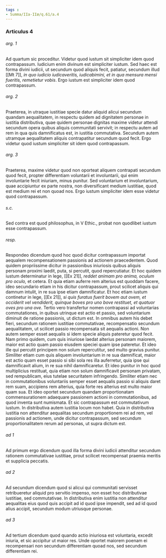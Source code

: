 ```yaml
---
tags : 
- Summa/IIa-IIæ/q.61/a.4
---
```


### Articulus 4

###### arg. 1
Ad quartum sic proceditur. Videtur quod iustum sit simpliciter idem quod contrapassum. Iudicium enim divinum est simpliciter iustum. Sed haec est forma divini iudicii, ut secundum quod aliquis fecit, patiatur, secundum illud [[Mt 7]], *in quo iudicio iudicaveritis, iudicabimini, et in qua mensura mensi fueritis, remetietur vobis*. Ergo iustum est simpliciter idem quod contrapassum.

###### arg. 2
Praeterea, in utraque iustitiae specie datur aliquid alicui secundum quandam aequalitatem, in respectu quidem ad dignitatem personae in iustitia distributiva, quae quidem personae dignitas maxime videtur attendi secundum opera quibus aliquis communitati servivit; in respectu autem ad rem in qua quis damnificatus est, in iustitia commutativa. Secundum autem utramque aequalitatem aliquis contrapatitur secundum quod fecit. Ergo videtur quod iustum simpliciter sit idem quod contrapassum.

###### arg. 3
Praeterea, maxime videtur quod non oporteat aliquem contrapati secundum quod fecit, propter differentiam voluntarii et involuntarii, qui enim involuntarie fecit iniuriam, minus punitur. Sed voluntarium et involuntarium, quae accipiuntur ex parte nostra, non diversificant medium iustitiae, quod est medium rei et non quoad nos. Ergo iustum simpliciter idem esse videtur quod contrapassum.

###### s.c.
Sed contra est quod philosophus, in V Ethic., probat non quodlibet iustum esse contrapassum.

###### resp.
Respondeo dicendum quod hoc quod dicitur contrapassum importat aequalem recompensationem passionis ad actionem praecedentem. Quod quidem propriissime dicitur in passionibus iniuriosis quibus aliquis personam proximi laedit, puta, si percutit, quod repercutiatur. Et hoc quidem iustum determinatur in lege, [[Ex 21]], *reddet animam pro anima, oculum pro oculo,* et cetera. Et quia etiam auferre rem alterius est quoddam facere, ideo secundario etiam in his dicitur contrapassum, prout scilicet aliquis qui damnum intulit, in re sua ipse etiam damnificatur. Et hoc etiam iustum continetur in lege, [[Ex 21]], *si quis furatus fuerit bovem aut ovem, et occiderit vel vendiderit, quinque boves pro uno bove restituet, et quatuor oves pro una ove*. Tertio vero transfertur nomen contrapassi ad voluntarias commutationes, in quibus utrinque est actio et passio, sed voluntarium diminuit de ratione passionis, ut dictum est. In omnibus autem his debet fieri, secundum rationem iustitiae commutativae, recompensatio secundum aequalitatem, ut scilicet passio recompensata sit aequalis actioni. Non autem semper esset aequalis si idem specie aliquis pateretur quod fecit. Nam primo quidem, cum quis iniuriose laedat alterius personam maiorem, maior est actio quam passio eiusdem speciei quam ipse pateretur. Et ideo ille qui percutit principem non solum repercutitur, sed multo gravius punitur. Similiter etiam cum quis aliquem involuntarium in re sua damnificat, maior est actio quam esset passio si sibi sola res illa auferretur, quia ipse qui damnificavit alium, in re sua nihil damnificaretur. Et ideo punitur in hoc quod multiplicius restituat, quia etiam non solum damnificavit personam privatam, sed rempublicam, eius tutelae securitatem infringendo. Similiter etiam nec in commutationibus voluntariis semper esset aequalis passio si aliquis daret rem suam, accipiens rem alterius, quia forte res alterius est multo maior quam sua. Et ideo oportet secundum quandam proportionatam commensurationem adaequare passionem actioni in commutationibus, ad quod inventa sunt numismata. Et sic contrapassum est commutativum iustum. In distributiva autem iustitia locum non habet. Quia in distributiva iustitia non attenditur aequalitas secundum proportionem rei ad rem, vel passionis ad actionem, unde dicitur contrapassum, sed secundum proportionalitatem rerum ad personas, ut supra dictum est.

###### ad 1
Ad primum ergo dicendum quod illa forma divini iudicii attenditur secundum rationem commutativae iustitiae, prout scilicet recompensat praemia meritis et supplicia peccatis.

###### ad 2
Ad secundum dicendum quod si alicui qui communitati servisset retribueretur aliquid pro servitio impenso, non esset hoc distributivae iustitiae, sed commutativae. In distributiva enim iustitia non attenditur aequalitas eius quod quis accipit ad id quod ipse impendit, sed ad id quod alius accipit, secundum modum utriusque personae.

###### ad 3
Ad tertium dicendum quod quando actio iniuriosa est voluntaria, excedit iniuria, et sic accipitur ut maior res. Unde oportet maiorem poenam ei recompensari non secundum differentiam quoad nos, sed secundum differentiam rei.

